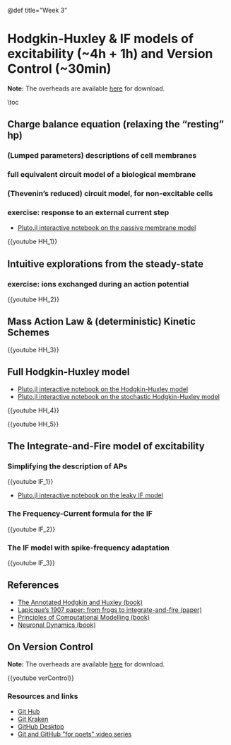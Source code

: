 @def title="Week 3"

# Hodgkin-Huxley & IF models of excitability (~4h + 1h) and Version Control (~30min)

**Note:** The overheads are available
[here](https://github.com/mgiugliano/ComputationalNeurobiologyCourse/tree/main/overheads/Lectures)
for download.

\toc

## Charge balance equation (relaxing the “resting” hp)

### (Lumped parameters) descriptions of cell membranes

### full equivalent circuit model of a biological membrane

### (Thevenin’s reduced) circuit model, for non-excitable cells

### exercise: response to an external current step

- [Pluto.jl interactive notebook on the passive membrane model](../notebooks/Passive/)

{{youtube HH_1}}

## Intuitive explorations from the steady-state

### exercise: ions exchanged during an action potential

{{youtube HH_2}}

## Mass Action Law & (deterministic) Kinetic Schemes

{{youtube HH_3}}

## Full Hodgkin-Huxley model

- [Pluto.jl interactive notebook on the Hodgkin-Huxley model](../notebooks/HodgkinHuxley/)
- [Pluto.jl interactive notebook on the stochastic Hodgkin-Huxley model](../notebooks/StochasticHH/)

{{youtube HH_4}}

{{youtube HH_5}}


## The Integrate-and-Fire model of excitability

### Simplifying the description of APs

{{youtube IF_1}}

- [Pluto.jl interactive notebook on the leaky IF model](../notebooks/IF/)

### The Frequency-Current formula for the IF

{{youtube IF_2}}

### The IF model with spike-frequency adaptation

{{youtube IF_3}}



## References

- [The Annotated Hodgkin and Huxley (book)](https://press.princeton.edu/books/paperback/9780691220635/the-annotated-hodgkin-and-huxley)
- [Lapicque’s 1907 paper: from frogs to integrate-and-fire (paper)](https://link.springer.com/article/10.1007%2Fs00422-007-0190-0)
- [Principles of Computational Modelling (book)](https://www.amazon.it/Principles-Computational-Modelling-Neuroscience-Sterratt/dp/0521877954)
- [Neuronal Dynamics (book)](https://www.amazon.it/Neuronal-Dynamics-Neurons-Networks-Cognition/dp/1107635195)



## On Version Control

**Note:** The overheads are available
[here](https://github.com/mgiugliano/ComputationalNeurobiologyCourse/tree/main/overheads/softSkills)
for download.

{{youtube verControl}}

### Resources and links

- [Git Hub](https://github.com)
- [Git Kraken](https://www.gitkraken.com)
- [GitHub Desktop](https://desktop.github.com)
- [Git and GitHub "for poets" video series](https://youtu.be/BCQHnlnPusY)